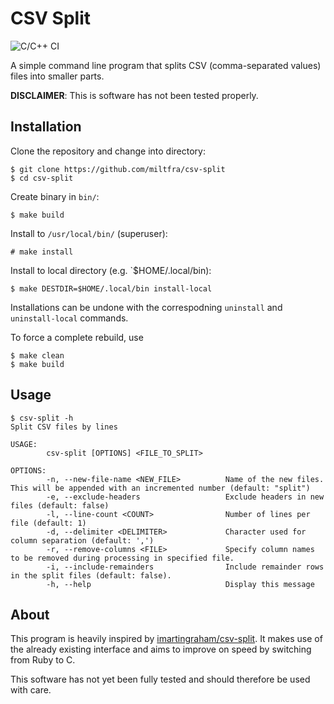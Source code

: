 # CSV Split

![C/C++ CI](https://github.com/MiltFra/csv-split/workflows/C/C++%20CI/badge.svg?branch=master)

A simple command line program that splits CSV (comma-separated values) files into smaller parts.

**DISCLAIMER**: This is software has not been tested properly.

## Installation

Clone the repository and change into directory:

```
$ git clone https://github.com/miltfra/csv-split
$ cd csv-split
```

Create binary in `bin/`:

```
$ make build
```

Install to `/usr/local/bin/` (superuser):

```
# make install
```

Install to local directory (e.g. `$HOME/.local/bin):

```
$ make DESTDIR=$HOME/.local/bin install-local
```

Installations can be undone with the correspodning `uninstall` and `uninstall-local` commands.

To force a complete rebuild, use

```
$ make clean
$ make build
```

## Usage

```
$ csv-split -h
Split CSV files by lines

USAGE:
        csv-split [OPTIONS] <FILE_TO_SPLIT>

OPTIONS:
        -n, --new-file-name <NEW_FILE>          Name of the new files. This will be appended with an incremented number (default: "split")
        -e, --exclude-headers                   Exclude headers in new files (default: false)
        -l, --line-count <COUNT>                Number of lines per file (default: 1)
        -d, --delimiter <DELIMITER>             Character used for column separation (default: ',')
        -r, --remove-columns <FILE>             Specify column names to be removed during processing in specified file.
        -i, --include-remainders                Include remainder rows in the split files (default: false).
        -h, --help                              Display this message
```

## About 

This program is heavily inspired by [imartingraham/csv-split](https://github.com/imartingraham/csv-split). 
It makes use of the already existing interface and aims to improve on speed by switching from Ruby to C.

This software has not yet been fully tested and should therefore be used with care.
